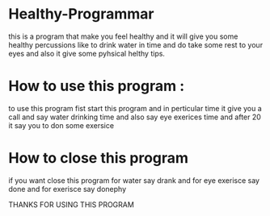 # Healthy-Programmar
this is a program that make you feel healthy and it will give you some healthy percussions like to drink water in time and do take some rest to your eyes and also it give some 
pyhsical helthy tips.

# How to use this program :
to use this program fist start this program and in perticular time it give you a call and say water drinking time 
and also say eye exerices time and after 20 it say you to don some exersice 

# How to close this program
if you want close this program for water say drank 
and for eye exerisce say done 
and for exerisce say donephy

THANKS FOR USING THIS PROGRAM

